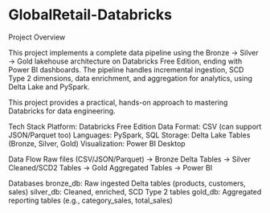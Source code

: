 # GlobalRetail-Databricks

Project Overview

This project implements a complete data pipeline using the Bronze → Silver → Gold lakehouse architecture on Databricks Free Edition, ending with Power BI dashboards.
The pipeline handles incremental ingestion, SCD Type 2 dimensions, data enrichment, and aggregation for analytics, using Delta Lake and PySpark.

This project provides a practical, hands-on approach to mastering Databricks for data engineering.

Tech Stack
Platform: Databricks Free Edition
Data Format: CSV (can support JSON/Parquet too)
Languages: PySpark, SQL
Storage: Delta Lake Tables (Bronze, Silver, Gold)
Visualization: Power BI Desktop

Data Flow
Raw files (CSV/JSON/Parquet) → Bronze Delta Tables → Silver Cleaned/SCD2 Tables → Gold Aggregated Tables → Power BI


Databases
bronze_db: Raw ingested Delta tables (products, customers, sales)
silver_db: Cleaned, enriched, SCD Type 2 tables
gold_db: Aggregated reporting tables (e.g., category_sales, total_sales)
